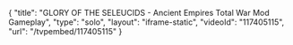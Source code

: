 {
    "title": "GLORY OF THE SELEUCIDS - Ancient Empires Total War Mod Gameplay",
    "type": "solo",
    "layout": "iframe-static",
    "videoId": "117405115",
    "url": "\/tvpembed\/117405115"
}